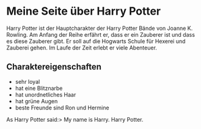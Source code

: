 # Meine Seite über Harry Potter
Harry Potter ist der Hauptcharakter der Harry Potter Bände von Joanne K. Rowling. 
Am Anfang der Reihe erfährt er, dass er ein Zauberer ist und dass es diese Zauberer gibt. Er soll auf die Hogwarts Schule für Hexerei und Zauberei gehen. 
Im Laufe der Zeit erlebt er viele Abenteuer.

## Charaktereigenschaften
* sehr loyal 
* hat eine Blitznarbe
* hat unordnetliches Haar
* hat grüne Augen
* beste Freunde sind Ron und Hermine 


As Harry Potter said:> My name is Harry. Harry Potter.

